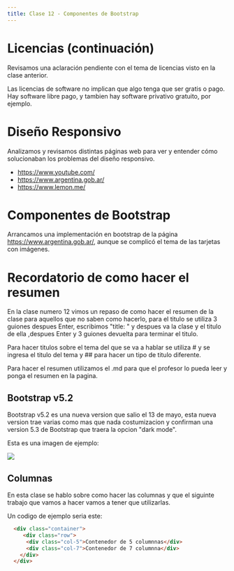 ```yaml
---
title: Clase 12 - Componentes de Bootstrap
---
```


# Licencias (continuación)

Revisamos una aclaración pendiente con el tema de licencias visto en la clase anterior. 

Las licencias de software no implican que algo tenga que ser gratis o pago. Hay software libre pago, y tambien hay software privativo gratuito, por ejemplo.

# Diseño Responsivo

Analizamos y revisamos distintas páginas web para ver y entender cómo solucionaban los problemas del diseño responsivo.

- https://www.youtube.com/
- https://www.argentina.gob.ar/
- https://www.lemon.me/

# Componentes de Bootstrap

Arrancamos una implementación en bootstrap de la página https://www.argentina.gob.ar/, aunque se complicó el tema de las tarjetas con imágenes.

# Recordatorio de como hacer el resumen

En la clase numero 12 vimos un repaso de como hacer el resumen de la clase para aquellos que no saben como hacerlo, para el titulo se utiliza 3 guiones despues Enter, escribimos "title: " y despues va la clase y el titulo de ella
,despues Enter y 3 guiones devuelta para terminar el titulo.

Para hacer titulos sobre el tema del que se va a hablar se utiliza # y se ingresa el titulo del tema y ## para hacer un tipo de titulo diferente.

Para hacer el resumen utilizamos el .md para que el profesor lo pueda leer y ponga el resumen en la pagina.

## Bootstrap v5.2

Bootstrap v5.2 es una nueva version que salio el 13 de mayo, esta nueva version trae varias como mas que nada costumizacion y confirman una version 5.3 de Bootstrap que traera la opcion "dark mode".

Esta es una imagen de ejemplo:

![](https://blog.getbootstrap.com/assets/img/2022/05/docs-darkmode.png)

## Columnas

En esta clase se hablo sobre como hacer las columnas y que el siguinte trabajo que vamos a hacer vamos a tener que utilizarlas.

Un codigo de ejemplo seria este:

```html
  <div class="container">
     <div class="row">
      <div class="col-5">Contenedor de 5 columnnas</div>
      <div class="col-7">Contenedor de 7 columnna</div>
    </div>
  </div>
```
